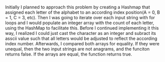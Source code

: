 Initially I planned to approach this problem by creating a Hashmap that 
assigned each letter of the alphabet to an according index position(A = 0, B = 1, C = 3, etc).
Then I was going to iterate over each input string with for loops and I would
populate an integer array with the count of each letter, using the HashMap to
facilitate this. Before I continued implementing it this way, I realized I could
just cast the character as an integer and subract its asscii value such that all
letters would be adjusted to reflect the according index number. Afterwards, I
compared both arrays for equality. If they were unequal, then the two input strings
are not anagrams, and the funciton returns false. If the arrays are equal, the function
returns true.

